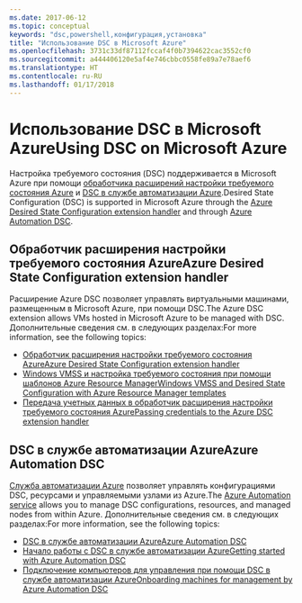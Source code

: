 ```yaml
---
ms.date: 2017-06-12
ms.topic: conceptual
keywords: "dsc,powershell,конфигурация,установка"
title: "Использование DSC в Microsoft Azure"
ms.openlocfilehash: 3731c33df87112fccaf4f0b7394622cac3552cf0
ms.sourcegitcommit: a444406120e5af4e746cbbc0558fe89a7e78aef6
ms.translationtype: HT
ms.contentlocale: ru-RU
ms.lasthandoff: 01/17/2018
---
```

# <a name="using-dsc-on-microsoft-azure"></a><span data-ttu-id="df52b-103">Использование DSC в Microsoft Azure</span><span class="sxs-lookup"><span data-stu-id="df52b-103">Using DSC on Microsoft Azure</span></span>

<span data-ttu-id="df52b-104">Настройка требуемого состояния (DSC) поддерживается в Microsoft Azure при помощи [обработчика расширений настройки требуемого состояния Azure](https://docs.microsoft.com/azure/virtual-machines/virtual-machines-windows-extensions-dsc-overview) и [DSC в службе автоматизации Azure](https://docs.microsoft.com/azure/automation/automation-dsc-overview).</span><span class="sxs-lookup"><span data-stu-id="df52b-104">Desired State Configuration (DSC) is supported in Microsoft Azure through the [Azure Desired State Configuration extension handler](https://docs.microsoft.com/azure/virtual-machines/virtual-machines-windows-extensions-dsc-overview) and through [Azure Automation DSC](https://docs.microsoft.com/azure/automation/automation-dsc-overview).</span></span>

## <a name="azure-desired-state-configuration-extension-handler"></a><span data-ttu-id="df52b-105">Обработчик расширения настройки требуемого состояния Azure</span><span class="sxs-lookup"><span data-stu-id="df52b-105">Azure Desired State Configuration extension handler</span></span>

<span data-ttu-id="df52b-106">Расширение Azure DSC позволяет управлять виртуальными машинами, размещенным в Microsoft Azure, при помощи DSC.</span><span class="sxs-lookup"><span data-stu-id="df52b-106">The Azure DSC extension allows VMs hosted in Microsoft Azure to be managed with DSC.</span></span> <span data-ttu-id="df52b-107">Дополнительные сведения см. в следующих разделах:</span><span class="sxs-lookup"><span data-stu-id="df52b-107">For more information, see the following topics:</span></span>

- [<span data-ttu-id="df52b-108">Обработчик расширения настройки требуемого состояния Azure</span><span class="sxs-lookup"><span data-stu-id="df52b-108">Azure Desired State Configuration extension handler</span></span>](https://docs.microsoft.com/azure/virtual-machines/virtual-machines-windows-extensions-dsc-overview)
- [<span data-ttu-id="df52b-109">Windows VMSS и настройка требуемого состояния при помощи шаблонов Azure Resource Manager</span><span class="sxs-lookup"><span data-stu-id="df52b-109">Windows VMSS and Desired State Configuration with Azure Resource Manager templates</span></span>](https://docs.microsoft.com/azure/virtual-machines/virtual-machines-windows-extensions-dsc-template)
- [<span data-ttu-id="df52b-110">Передача учетных данных в обработчик расширения настройки требуемого состояния Azure</span><span class="sxs-lookup"><span data-stu-id="df52b-110">Passing credentials to the Azure DSC extension handler</span></span>](https://docs.microsoft.com/azure/virtual-machines/virtual-machines-windows-extensions-dsc-credentials)

## <a name="azure-automation-dsc"></a><span data-ttu-id="df52b-111">DSC в службе автоматизации Azure</span><span class="sxs-lookup"><span data-stu-id="df52b-111">Azure Automation DSC</span></span>

<span data-ttu-id="df52b-112">[Служба автоматизации Azure](https://azure.microsoft.com/services/automation/) позволяет управлять конфигурациями DSC, ресурсами и управляемыми узлами из Azure.</span><span class="sxs-lookup"><span data-stu-id="df52b-112">The [Azure Automation service](https://azure.microsoft.com/services/automation/) allows you to manage DSC configurations, resources, and managed nodes from within Azure.</span></span> <span data-ttu-id="df52b-113">Дополнительные сведения см. в следующих разделах:</span><span class="sxs-lookup"><span data-stu-id="df52b-113">For more information, see the following topics:</span></span>

- [<span data-ttu-id="df52b-114">DSC в службе автоматизации Azure</span><span class="sxs-lookup"><span data-stu-id="df52b-114">Azure Automation DSC</span></span>](https://docs.microsoft.com/azure/automation/automation-dsc-overview)
- [<span data-ttu-id="df52b-115">Начало работы с DSC в службе автоматизации Azure</span><span class="sxs-lookup"><span data-stu-id="df52b-115">Getting started with Azure Automation DSC</span></span>](https://docs.microsoft.com/azure/automation/automation-dsc-getting-started)
- [<span data-ttu-id="df52b-116">Подключение компьютеров для управления при помощи DSC в службе автоматизации Azure</span><span class="sxs-lookup"><span data-stu-id="df52b-116">Onboarding machines for management by Azure Automation DSC</span></span>](https://docs.microsoft.com/azure/automation/automation-dsc-onboarding)

